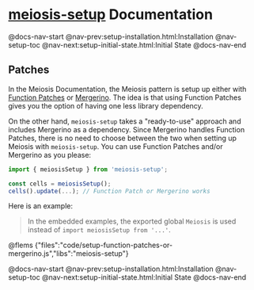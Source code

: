 # [meiosis-setup](https://meiosis.js.org/setup) Documentation

@docs-nav-start
@nav-prev:setup-installation.html:Installation
@nav-setup-toc
@nav-next:setup-initial-state.html:Initial State
@docs-nav-end

## Patches

In the Meiosis Documentation, the Meiosis pattern is setup up either with
[Function Patches](http://meiosis.js.org/docs/04-meiosis-with-function-patches.html) or
[Mergerino](http://meiosis.js.org/docs/05-meiosis-with-mergerino.html). The idea is that using
Function Patches gives you the option of having one less library dependency.

On the other hand, `meiosis-setup` takes a "ready-to-use" approach and includes Mergerino as a
dependency. Since Mergerino handles Function Patches, there is no need to choose between the two
when setting up Meiosis with `meiosis-setup`. You can use Function Patches and/or Mergerino as you
please:

```js
import { meiosisSetup } from 'meiosis-setup';

const cells = meiosisSetup();
cells().update(...); // Function Patch or Mergerino works
```

Here is an example:

> In the embedded examples, the exported global `Meiosis` is used instead of `import meiosisSetup
from '...'`.

@flems {"files":"code/setup-function-patches-or-mergerino.js","libs":"meiosis-setup"}

@docs-nav-start
@nav-prev:setup-installation.html:Installation
@nav-setup-toc
@nav-next:setup-initial-state.html:Initial State
@docs-nav-end

